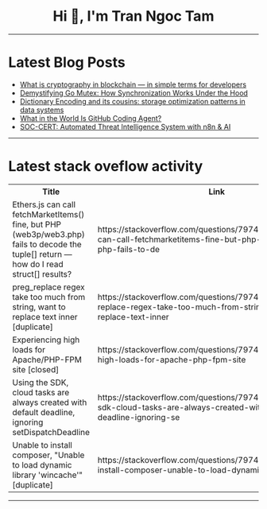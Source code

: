 <h1 align="center">Hi 👋, I'm Tran Ngoc Tam</h1>

---

# Latest Blog Posts 
<!-- BLOG-POST-LIST:START -->
- [What is cryptography in blockchain — in simple terms for developers](https://dev.to/dan_keller/what-is-cryptography-in-blockchain-in-simple-terms-for-developers-4bf8)
- [Demystifying Go Mutex: How Synchronization Works Under the Hood](https://dev.to/medunes/demystifying-go-mutex-how-synchronization-works-under-the-hood-1ken)
- [Dictionary Encoding and its cousins: storage optimization patterns in data systems](https://dev.to/mcadariu/dictionary-encoding-and-its-cousins-storage-optimization-patterns-in-data-systems-11k5)
- [What in the World Is GitHub Coding Agent?](https://dev.to/anchildress1/what-in-the-world-is-github-coding-agent-2m8p)
- [SOC-CERT: Automated Threat Intelligence System with n8n &amp; AI](https://dev.to/joupify/soc-cert-automated-threat-intelligence-system-with-n8n-ai-5722)
<!-- BLOG-POST-LIST:END -->

---

# Latest stack oveflow activity
<table>
  <tr><th>Title</th><th>Link</th></tr>
  <!-- STACKOVERFLOW:START --><tr><td>Ethers.js can call fetchMarketItems&lpar;&rpar; fine, but PHP &lpar;web3p/web3.php&rpar; fails to decode the tuple[] return — how do I read struct[] results?</td><td>https://stackoverflow.com/questions/79747584/ethers-js-can-call-fetchmarketitems-fine-but-php-web3p-web3-php-fails-to-de</td></tr><tr><td>preg_replace regex take too much from string, want to replace text inner [duplicate]</td><td>https://stackoverflow.com/questions/79747389/preg-replace-regex-take-too-much-from-string-want-to-replace-text-inner</td></tr><tr><td>Experiencing high loads for Apache/PHP-FPM site [closed]</td><td>https://stackoverflow.com/questions/79747383/experiencing-high-loads-for-apache-php-fpm-site</td></tr><tr><td>Using the SDK, cloud tasks are always created with default deadline, ignoring setDispatchDeadline</td><td>https://stackoverflow.com/questions/79746978/using-the-sdk-cloud-tasks-are-always-created-with-default-deadline-ignoring-se</td></tr><tr><td>Unable to install composer, &quot;Unable to load dynamic library &#39;wincache&#39;&quot; [duplicate]</td><td>https://stackoverflow.com/questions/79746953/unable-to-install-composer-unable-to-load-dynamic-library-wincache</td></tr><!-- STACKOVERFLOW:END -->
</table>

---


